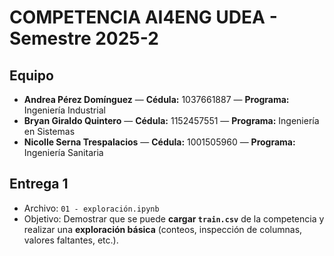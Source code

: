 # COMPETENCIA AI4ENG UDEA - Semestre 2025-2

## Equipo

- **Andrea Pérez Domínguez** — **Cédula:** 1037661887 — **Programa:** Ingeniería Industrial
- **Bryan Giraldo Quintero** — **Cédula:** 1152457551 — **Programa:** Ingeniería en Sistemas
- **Nicolle Serna Trespalacios** — **Cédula:** 1001505960 — **Programa:** Ingeniería Sanitaria

## Entrega 1
- Archivo: `01 - exploración.ipynb`
- Objetivo: Demostrar que se puede **cargar `train.csv`** de la competencia y realizar una **exploración básica** (conteos, inspección de columnas, valores faltantes, etc.).
